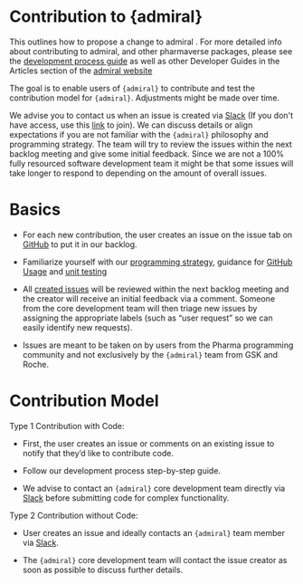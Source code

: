 # Contribution to {admiral} 

This outlines how to propose a change to admiral . For more detailed info about contributing to admiral, and other pharmaverse packages, please see the [development process guide](https://pharmaverse.github.io/admiral/articles/development_process.html) as well as other Developer Guides in the Articles section of the [admiral website](https://pharmaverse.github.io/admiral/index.html)

The goal is to enable users of `{admiral}` to contribute and test the contribution model for `{admiral}`. Adjustments might be made over time.
 
We advise you to contact us when an issue is created via [Slack](https://app.slack.com/client/T028PB489D3/C02M8KN8269) (If you don't have access, use this [link](https://join.slack.com/t/pharmaverse/shared_invite/zt-yv5atkr4-Np2ytJ6W_QKz_4Olo7Jo9A) to join).  We can discuss details or align expectations if you are not familiar with the `{admiral}` philosophy and programming strategy. The team will try to review the issues within the next backlog meeting and give some initial feedback. Since we are not a 100% fully resourced software development team it might be that some issues will take longer to respond to depending on the amount of overall issues. 

# Basics
 * For each new contribution, the user creates an issue on the issue tab on [GitHub](https://github.com/pharmaverse/admiral/issues) to put it in our backlog. 
 
 * Familiarize yourself with our [programming strategy](https://pharmaverse.github.io/admiral/articles/programming_strategy.html), guidance for [GitHub Usage](https://pharmaverse.github.io/admiral/articles/git_usage.html) and [unit testing](https://pharmaverse.github.io/admiral/articles/unit_test_guidance.html)

 * All [created issues](https://github.com/pharmaverse/admiral/issues) will be reviewed within the next backlog meeting and the creator will receive an initial feedback via a comment. Someone from the core development team will then triage new issues by assigning the appropriate labels (such as “user request” so we can easily identify new requests).
 
 * Issues are meant to be taken on by users from the Pharma programming community and not exclusively by the `{admiral}` team from GSK and Roche.

# Contribution Model


Type 1 Contribution with Code: 

 * First, the user creates an issue or comments on an existing issue to notify that they’d like to contribute code.
 
 * Follow our development process step-by-step guide.
 
 * We advise to contact an `{admiral}` core development team directly via [Slack](https://app.slack.com/client/T028PB489D3/C02M8KN8269) before submitting code for complex functionality.


Type 2 Contribution without Code: 

 * User creates an issue and ideally contacts an `{admiral}` team member via [Slack](https://app.slack.com/client/T028PB489D3/C02M8KN8269).
 
 * The `{admiral}` core development team will contact the issue creator as soon as possible to discuss further details.
